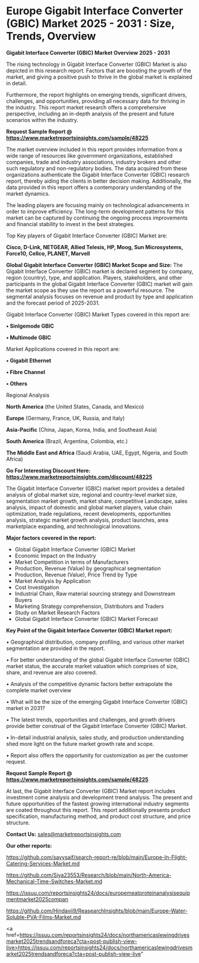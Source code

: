 # Europe Gigabit Interface Converter (GBIC) Market 2025 - 2031 : Size, Trends, Overview

<Strong> Gigabit Interface Converter (GBIC) Market Overview 2025 - 2031</strong>

The rising technology in Gigabit Interface Converter (GBIC) Market is also depicted in this research report. Factors that are boosting the growth of the market, and giving a positive push to thrive in the global market is explained in detail.

Furthermore, the report highlights on emerging trends, significant drivers, challenges, and opportunities, providing all necessary data for thriving in the industry. This report market research offers a comprehensive perspective, including an in-depth analysis of the present and future scenarios within the industry.

<strong>Request Sample Report @ <a href=https://www.marketreportsinsights.com/sample/48225>https://www.marketreportsinsights.com/sample/48225</a></strong>

The market overview included in this report provides information from a wide range of resources like government organizations, established companies, trade and industry associations, industry brokers and other such regulatory and non-regulatory bodies. The data acquired from these organizations authenticate the Gigabit Interface Converter (GBIC) research report, thereby aiding the clients in better decision making. Additionally, the data provided in this report offers a contemporary understanding of the market dynamics.

The leading players are focusing mainly on technological advancements in order to improve efficiency. The long-term development patterns for this market can be captured by continuing the ongoing process improvements and financial stability to invest in the best strategies.

Top Key players of Gigabit Interface Converter (GBIC) Market are:

<strong>Cisco, D-Link, NETGEAR, Allied Telesis, HP, Moog, Sun Microsystems, Force10, Cellco, PLANET, Marvell</strong>

<strong><b>Global Gigabit Interface Converter (GBIC) Market Scope and Size:</b></strong>
The Gigabit Interface Converter (GBIC) market is declared segment by company, region (country), type, and application. Players, stakeholders, and other participants in the global Gigabit Interface Converter (GBIC) market will gain the market scope as they use the report as a powerful resource. The segmental analysis focuses on revenue and product by type and application and the forecast period of 2025-2031.

Gigabit Interface Converter (GBIC) Market Types covered in this report are:

<strong>•  Sinlgemode GBIC

•  Multimode GBIC</strong>

Market Applications covered in this report are:

<strong>•  Gigabit Ethernet

•  Fibre Channel

•  Others</strong> 

Regional Analysis

<strong>North America</strong> (the United States, Canada, and Mexico)

<strong>Europe</strong> (Germany, France, UK, Russia, and Italy)

<strong>Asia-Pacific</strong> (China, Japan, Korea, India, and Southeast Asia)

<strong>South America</strong> (Brazil, Argentina, Colombia, etc.)

<strong>The Middle East and Africa</strong> (Saudi Arabia, UAE, Egypt, Nigeria, and South Africa)

<strong>Go For Interesting Discount Here: <a href=https://www.marketreportsinsights.com/discount/48225>https://www.marketreportsinsights.com/discount/48225</a></strong>

The Gigabit Interface Converter (GBIC) market report provides a detailed analysis of global market size, regional and country-level market size, segmentation market growth, market share, competitive Landscape, sales analysis, impact of domestic and global market players, value chain optimization, trade regulations, recent developments, opportunities analysis, strategic market growth analysis, product launches, area marketplace expanding, and technological innovations.

<strong><b>Major factors covered in the report:</b></strong>
<ul>
  <li>Global Gigabit Interface Converter (GBIC) Market </li>
  <li>Economic Impact on the Industry</li>
  <li>Market Competition in terms of Manufacturers</li>
  <li>Production, Revenue (Value) by geographical segmentation</li>
  <li>Production, Revenue (Value), Price Trend by Type</li>
  <li>Market Analysis by Application</li>
  <li>Cost Investigation</li>
  <li>Industrial Chain, Raw material sourcing strategy and Downstream Buyers</li>
  <li>Marketing Strategy comprehension, Distributors and Traders</li>
  <li>Study on Market Research Factors</li>
  <li>Global Gigabit Interface Converter (GBIC) Market Forecast</li>
</ul>

<strong><b>Key Point of the Gigabit Interface Converter (GBIC) Market report:</b></strong>

• Geographical distribution, company profiling, and various other market segmentation are provided in the report.

• For better understanding of the global Gigabit Interface Converter (GBIC) market status, the accurate market valuation which comprises of size, share, and revenue are also covered.

• Analysis of the competitive dynamic factors better extrapolate the complete market overview

• What will be the size of the emerging Gigabit Interface Converter (GBIC) market in 2031?

• The latest trends, opportunities and challenges, and growth drivers provide better construal of the Gigabit Interface Converter (GBIC) Market.

• In-detail industrial analysis, sales study, and production understanding shed more light on the future market growth rate and scope.

• Report also offers the opportunity for customization as per the customer request.

<strong>Request Sample Report @ <a href=https://www.marketreportsinsights.com/sample/48225>https://www.marketreportsinsights.com/sample/48225</a></strong>

At last, the Gigabit Interface Converter (GBIC) Market report includes investment come analysis and development trend analysis. The present and future opportunities of the fastest growing international industry segments are coated throughout this report. This report additionally presents product specification, manufacturing method, and product cost structure, and price structure.

<strong>Contact Us:</strong>
sales@marketreportsinsights.com

<strong>Our other reports:</strong>

<a href=https://github.com/sayysaif/search-report-re/blob/main/Europe-In-Flight-Catering-Services-Market.md>https://github.com/sayysaif/search-report-re/blob/main/Europe-In-Flight-Catering-Services-Market.md</a>

<a href=https://github.com/Siya23553/Research/blob/main/North-America-Mechanical-Time-Switches-Market.md>https://github.com/Siya23553/Research/blob/main/North-America-Mechanical-Time-Switches-Market.md</a>

<a href=https://issuu.com/reportsinsights24/docs/europemeatproteinanalysisequipmentmarket2025compan>https://issuu.com/reportsinsights24/docs/europemeatproteinanalysisequipmentmarket2025compan</a>

<a href=https://github.com/Hindavii9/ReasearchInsights/blob/main/Europe-Water-Soluble-PVA-Films-Market.md>https://github.com/Hindavii9/ReasearchInsights/blob/main/Europe-Water-Soluble-PVA-Films-Market.md</a>

<a href=https://issuu.com/reportsinsights24/docs/northamericaslewingdrivesmarket2025trendsandforeca?cta=post-publish-view-live>https://issuu.com/reportsinsights24/docs/northamericaslewingdrivesmarket2025trendsandforeca?cta=post-publish-view-live</a>"
